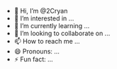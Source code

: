 - 👋 Hi, I’m @2Cryan
- 👀 I’m interested in ...
- 🌱 I’m currently learning ...
- 💞️ I’m looking to collaborate on ...
- 📫 How to reach me ...
- 😄 Pronouns: ...
- ⚡ Fun fact: ...

<!---
2Cryan/2Cryan is a ✨ special ✨ repository because its `README.md` (this file) appears on your GitHub profile.
You can click the Preview link to take a look at your changes.
--->
